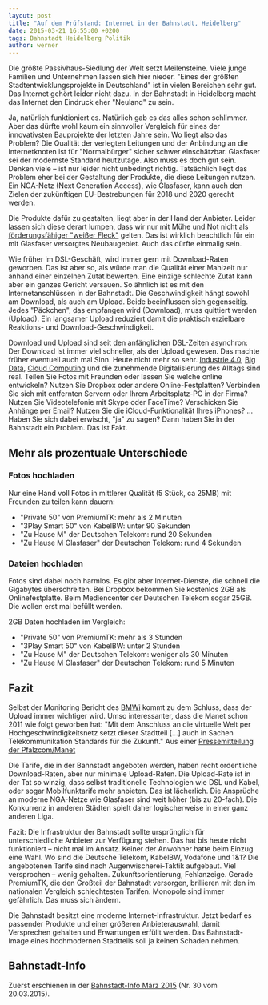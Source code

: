 ```yaml
---
layout: post
title: "Auf dem Prüfstand: Internet in der Bahnstadt, Heidelberg"
date: 2015-03-21 16:55:00 +0200
tags: Bahnstadt Heidelberg Politik
author: werner
---
```


Die größte Passivhaus-Siedlung der Welt setzt Meilensteine. Viele junge Familien und Unternehmen lassen sich hier nieder. "Eines der größten Stadtentwicklungsprojekte in Deutschland" ist in vielen Bereichen sehr gut. Das Internet gehört leider nicht dazu. In der Bahnstadt in Heidelberg macht das Internet den Eindruck eher "Neuland" zu sein.

<!--mehr-->

Ja, natürlich funktioniert es. Natürlich gab es das alles schon schlimmer. Aber das dürfte wohl kaum ein sinnvoller Vergleich für eines der innovativsten Bauprojekte der letzten Jahre sein. Wo liegt also das Problem? Die Qualität der verlegten Leitungen und der Anbindung an die Internetknoten ist für "Normalbürger" sicher schwer einschätzbar. Glasfaser sei der modernste Standard heutzutage. Also muss es doch gut sein. Denken viele – ist nur leider nicht unbedingt richtig. Tatsächlich liegt das Problem eher bei der Gestaltung der Produkte, die diese Leitungen nutzen. Ein NGA-Netz (Next Generation Access), wie Glasfaser, kann auch den Zielen der zukünftigen EU-Bestrebungen für 2018 und 2020 gerecht werden.

Die Produkte dafür zu gestalten, liegt aber in der Hand der Anbieter. Leider lassen sich diese derart lumpen, dass wir nur mit Mühe und Not nicht als [förderungsfähiger "weißer Fleck"](http://www.vilseck.de/breitbandausbau/Markterkundungsverfahren_Stadt_Vilseck.pdf) gelten. Das ist wirklich beachtlich für ein mit Glasfaser versorgtes Neubaugebiet. Auch das dürfte einmalig sein.

Wie früher im DSL-Geschäft, wird immer gern mit Download-Raten geworben. Das ist aber so, als würde man die Qualität einer Mahlzeit nur anhand einer einzelnen Zutat bewerten. Eine einzige schlechte Zutat kann aber ein ganzes Gericht versauen. So ähnlich ist es mit den Internetanschlüssen in der Bahnstadt. Die Geschwindigkeit hängt sowohl am Download, als auch am Upload. Beide beeinflussen sich gegenseitig. Jedes "Päckchen", das empfangen wird (Download), muss quittiert werden (Upload). Ein langsamer Upload reduziert damit die praktisch erzielbare Reaktions- und Download-Geschwindigkeit.

Download und Upload sind seit den anfänglichen DSL-Zeiten asynchron: Der Download ist immer viel schneller, als der Upload gewesen. Das machte früher eventuell auch mal Sinn. Heute nicht mehr so sehr. [Industrie 4.0](http://de.wikipedia.org/wiki/Industrie_4.0), [Big Data](http://www.horizont.net/marketing/nachrichten/CeBIT-Chef-Oliver-Frese-im-Interview-Digitalisierung-der-Wirtschaft-steht-ganz-oben-auf-der-Agenda-133282), [Cloud Computing](http://de.wikipedia.org/wiki/Cloud_Computing) und die zunehmende Digitalisierung des Alltags sind real. Teilen Sie Fotos mit Freunden oder lassen Sie welche online entwickeln? Nutzen Sie Dropbox oder andere Online-Festplatten? Verbinden Sie sich mit entfernten Servern oder Ihrem Arbeitsplatz-PC in der Firma? Nutzen Sie Videotelefonie mit Skype oder FaceTime? Verschicken Sie Anhänge per Email? Nutzen Sie die iCloud-Funktionalität Ihres iPhones? ... Haben Sie sich dabei erwischt, "ja" zu sagen? Dann haben Sie in der Bahnstadt ein Problem. Das ist Fakt.


## Mehr als prozentuale Unterschiede

### Fotos hochladen

Nur eine Hand voll Fotos in mittlerer Qualität (5 Stück, ca 25MB) mit Freunden zu teilen kann dauern:

* "Private 50" von PremiumTK: mehr als 2 Minuten
* "3Play Smart 50" von KabelBW: unter 90 Sekunden
* "Zu Hause M" der Deutschen Telekom: rund 20 Sekunden
* "Zu Hause M Glasfaser" der Deutschen Telekom: rund 4 Sekunden

### Dateien hochladen

Fotos sind dabei noch harmlos. Es gibt aber Internet-Dienste, die schnell die Gigabytes überschreiten. Bei Dropbox bekommen Sie kostenlos 2GB als Onlinefestplatte. Beim Mediencenter der Deutschen Telekom sogar 25GB. Die wollen erst mal befüllt werden.

2GB Daten hochladen im Vergleich:

* "Private 50" von PremiumTK: mehr als 3 Stunden
* "3Play Smart 50" von KabelBW: unter 2 Stunden
* "Zu Hause M" der Deutschen Telekom: weniger als 30 Minuten
* "Zu Hause M Glasfaser" der Deutschen Telekom: rund 5 Minuten

## Fazit

Selbst der Monitoring Bericht des [BMWi](http://www.bmwi.de/Dateien/BMWi/PDF/dritter-monitoringbericht-zur-breitbandstrategie) kommt zu dem Schluss, dass der Upload immer wichtiger wird. Umso interessanter, dass die Manet schon 2011 wie folgt geworben hat: "Mit dem Anschluss an die virtuelle Welt per Hochgeschwindigkeitsnetz setzt dieser Stadtteil [...] auch in Sachen Telekommunikation Standards für die Zukunft." Aus einer [Pressemitteilung der Pfalzcom/Manet](http://www.pfalzkom-manet.de/fileadmin/customer/documents/pdf/presse/20110713_KoopVertrag_in_HD.pdf)

Die Tarife, die in der Bahnstadt angeboten werden, haben recht ordentliche Download-Raten, aber nur minimale Upload-Raten. Die Upload-Rate ist in der Tat so winzig, dass selbst traditionelle Technologien wie DSL und Kabel, oder sogar Mobilfunktarife mehr anbieten. Das ist lächerlich. Die Ansprüche an moderne NGA-Netze wie Glasfaser sind weit höher (bis zu 20-fach). Die Konkurrenz in anderen Städten spielt daher logischerweise in einer ganz anderen Liga.

Fazit: Die Infrastruktur der Bahnstadt sollte ursprünglich für unterschiedliche Anbieter zur Verfügung stehen. Das hat bis heute nicht funktioniert – nicht mal im Ansatz. Keiner der Anwohner hatte beim Einzug eine Wahl. Wo sind die Deutsche Telekom, KabelBW, Vodafone und 1&1? Die angebotenen Tarife sind nach Augenwischerei-Taktik aufgebaut. Viel versprochen – wenig gehalten. Zukunftsorientierung, Fehlanzeige. Gerade PremiumTK, die den Großteil der Bahnstadt versorgen, brillieren mit den im nationalen Vergleich schlechtesten Tarifen. Monopole sind immer gefährlich. Das muss sich ändern.

Die Bahnstadt besitzt eine moderne Internet-Infrastruktur. Jetzt bedarf es passender Produkte und einer größeren Anbieterauswahl, damit Versprechen gehalten und Erwartungen erfüllt werden. Das Bahnstadt-Image eines hochmodernen Stadtteils soll ja keinen Schaden nehmen.

## Bahnstadt-Info

Zuerst erschienen in der [Bahnstadt-Info März 2015](http://media.wix.com/ugd/948b76_2c192b633eaf4d2cb533340910d619ec.pdf) (Nr. 30 vom 20.03.2015).
